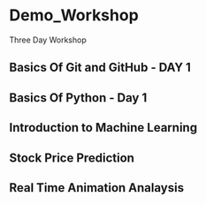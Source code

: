 # Demo_Workshop
 
Three Day Workshop  

## Basics Of Git and GitHub - DAY 1

## Basics Of Python - Day 1

## Introduction to Machine Learning

## Stock Price Prediction

## Real Time Animation Analaysis
